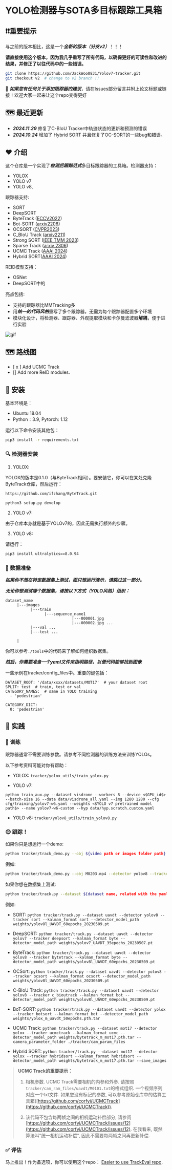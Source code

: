 # YOLO检测器与SOTA多目标跟踪工具箱

## ❗❗重要提示

与之前的版本相比，这是一个***全新的版本（分支v2）***！！！

**请直接使用这个版本，因为我几乎重写了所有代码，以确保更好的可读性和改进的结果，并修正了以往代码中的一些错误。**

```bash 
git clone https://github.com/JackWoo0831/Yolov7-tracker.git
git checkout v2  # change to v2 branch !!
```

🙌 ***如果您有任何关于添加跟踪器的建议***，请在Issues部分留言并附上论文标题或链接！欢迎大家一起来让这个repo变得更好

## 🗺️ 最近更新

- ***2024.11.29*** 修复了C-BIoU Tracker中轨迹状态的更新和预测的错误
- ***2024.10.24*** 增加了 Hybrid SORT 并且修复了OC-SORT的一些bug和错误。


## ❤️ 介绍

这个仓库是一个实现了***检测后跟踪范式***多目标跟踪器的工具箱。检测器支持：

- YOLOX 
- YOLO v7
- YOLO v8, 

跟踪器支持:

- SORT
- DeepSORT 
- ByteTrack ([ECCV2022](https://arxiv.org/pdf/2110.06864))
- Bot-SORT ([arxiv2206](https://arxiv.org/pdf/2206.14651.pdf))
- OCSORT ([CVPR2023](https://openaccess.thecvf.com/content/CVPR2023/papers/Cao_Observation-Centric_SORT_Rethinking_SORT_for_Robust_Multi-Object_Tracking_CVPR_2023_paper.pdf))
- C_BIoU Track ([arxiv2211](https://arxiv.org/pdf/2211.14317v2.pdf))
- Strong SORT ([IEEE TMM 2023](https://arxiv.org/pdf/2202.13514))
- Sparse Track ([arxiv 2306](https://arxiv.org/pdf/2306.05238))
- UCMC Track ([AAAI 2024](http://arxiv.org/abs/2312.08952))
- Hybrid SORT([AAAI 2024](https://ojs.aaai.org/index.php/AAAI/article/view/28471))

REID模型支持：

- OSNet
- DeepSORT中的

亮点包括:
- 支持的跟踪器比MMTracking多
- 用***统一的代码风格***重写了多个跟踪器，无需为每个跟踪器配置多个环境 
- 模块化设计，将检测器、跟踪器、外观提取模块和卡尔曼滤波器**解耦**，便于进行实验

![gif](figure/demo.gif)

## 🗺️ 路线图

- [ x ] Add UCMC Track
- [] Add more ReID modules.

##  🔨 安装

基本环境是：
- Ubuntu 18.04
- Python：3.9, Pytorch: 1.12

运行以下命令安装其他包：

```bash
pip3 install -r requirements.txt
```

### 🔍 检测器安装

1. YOLOX:

YOLOX的版本是0.1.0（与ByteTrack相同）。要安装它，你可以在某处克隆ByteTrack仓库，然后运行：

``` bash
https://github.com/ifzhang/ByteTrack.git

python3 setup.py develop
```

2. YOLO v7:

由于仓库本身就是基于YOLOv7的，因此无需执行额外的步骤。

3. YOLO v8:

请运行：

```bash
pip3 install ultralytics==8.0.94
```

### 📑 数据准备

***如果你不想在特定数据集上测试，而只想运行演示，请跳过这一部分。***

***无论你想测试哪个数据集，请按以下方式（YOLO风格）组织：***

```
dataset_name
     |---images
           |---train
                 |---sequence_name1
                             |---000001.jpg
                             |---000002.jpg ...
           |---val ...
           |---test ...

     |

```

你可以参考`./tools`中的代码来了解如何组织数据集。

***然后，你需要准备一个yaml文件来指明路径，以便代码能够找到图像***

一些示例在tracker/config_files中。重要的键包括：

```
DATASET_ROOT: '/data/xxxx/datasets/MOT17'  # your dataset root
SPLIT: test  # train, test or val
CATEGORY_NAMES:  # same in YOLO training
  - 'pedestrian'

CATEGORY_DICT:
  0: 'pedestrian'
```



## 🚗 实践

### 🏃 训练

跟踪器通常不需要训练参数。请参考不同检测器的训练方法来训练YOLOs。

以下参考资料可能对你有帮助：

- YOLOX: `tracker/yolox_utils/train_yolox.py`

- YOLO v7:

```shell
python train_aux.py --dataset visdrone --workers 8 --device <$GPU_id$> --batch-size 16 --data data/visdrone_all.yaml --img 1280 1280 --cfg cfg/training/yolov7-w6.yaml --weights <$YOLO v7 pretrained model path$> --name yolov7-w6-custom --hyp data/hyp.scratch.custom.yaml
```  

- YOLO v8: `tracker/yolov8_utils/train_yolov8.py`



### 😊 跟踪！

如果你只是想运行一个demo:

```bash
python tracker/track_demo.py --obj ${video path or images folder path} --detector ${yolox, yolov8 or yolov7} --tracker ${tracker name} --kalman_format ${kalman format, sort, byte, ...} --detector_model_path ${detector weight path} --save_images
```

例如:

```bash
python tracker/track_demo.py --obj M0203.mp4 --detector yolov8 --tracker deepsort --kalman_format byte --detector_model_path weights/yolov8l_UAVDT_60epochs_20230509.pt --save_images
```

如果你想在数据集上测试:

```bash
python tracker/track.py --dataset ${dataset name, related with the yaml file} --detector ${yolox, yolov8 or yolov7} --tracker ${tracker name} --kalman_format ${kalman format, sort, byte, ...} --detector_model_path ${detector weight path}
```

例如:

- SORT: `python tracker/track.py --dataset uavdt --detector yolov8 --tracker sort --kalman_format sort --detector_model_path weights/yolov8l_UAVDT_60epochs_20230509.pt `

- DeepSORT: `python tracker/track.py --dataset uavdt --detector yolov7 --tracker deepsort --kalman_format byte --detector_model_path weights/yolov7_UAVDT_35epochs_20230507.pt`

- ByteTrack: `python tracker/track.py --dataset uavdt --detector yolov8 --tracker bytetrack --kalman_format byte --detector_model_path weights/yolov8l_UAVDT_60epochs_20230509.pt`

- OCSort: `python tracker/track.py --dataset uavdt --detector yolov8 --tracker ocsort --kalman_format ocsort --detector_model_path weights/yolov8l_UAVDT_60epochs_20230509.pt`

- C-BIoU Track: `python tracker/track.py --dataset uavdt --detector yolov8 --tracker c_bioutrack --kalman_format bot --detector_model_path weights/yolov8l_UAVDT_60epochs_20230509.pt`

- BoT-SORT: `python tracker/track.py --dataset uavdt --detector yolox --tracker botsort --kalman_format bot --detector_model_path weights/yolox_m_uavdt_50epochs.pth.tar`

- UCMC Track: `python tracker/track.py --dataset mot17 --detector yolox --tracker ucmctrack --kalman_format ucmc --detector_model_path weights/bytetrack_m_mot17.pth.tar --camera_parameter_folder ./tracker/cam_param_files`

- Hybrid SORT: `python tracker/track.py --dataset mot17 --detector yolox --tracker hybridsort --kalman_format hybridsort --detector_model_path weights/bytetrack_m_mot17.pth.tar --save_images`

>**UCMC Track的重要提示：**
> 
> 1. 相机参数. UCMC Track需要相机的内参和外参. 请按照`tracker/cam_ram_files/uavdt/M0101.txt`的格式组织. 一个视频序列对应一个txt文件. 如果您没有标记的参数, 可以参考原始仓库中的估算工具箱([https://github.com/corfyi/UCMCTrack](https://github.com/corfyi/UCMCTrack)).
> 
> 2. 该代码不包含每两帧之间的相机运动补偿部分, 请参阅[https://github.com/corfyi/UCMCTrack/issues/12](https://github.com/corfyi/UCMCTrack/issues/12). 在我看来, 既然算法叫"统一相机运动补偿", 因此不需要每两帧之间再更新补偿. 

### ✅ 评估

马上推出！作为备选项，你可以使用这个repo： [Easier to use TrackEval repo](https://github.com/JackWoo0831/Easier_To_Use_TrackEval).